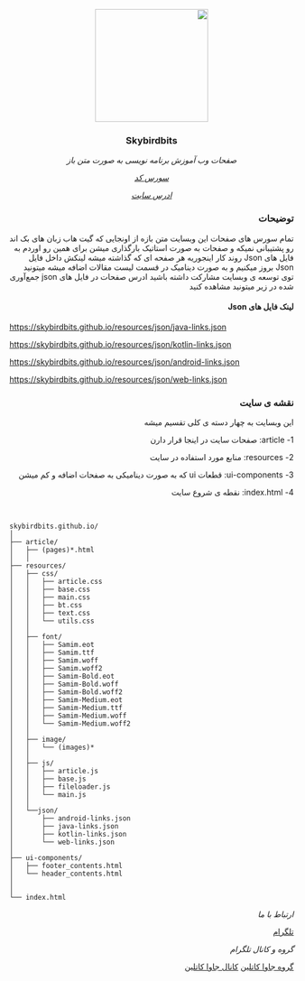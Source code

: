 <div dir="rtl" class="font-family: Samim;">
<p align="center">
    <a href="https://skybirdbits.github.io">
        <img width="200" height="200" src="https://skybirdbits.github.io/resources/favicon.png"/>
    </a>
</p>

<h3 align="center">Skybirdbits</h3>


<div align="center">

*صفحات وب آموزش برنامه نویسی به صورت متن باز*

*<a href="https://github.com/skybirdbits/skybirdbits.github.io">سورس کد</a>*

*<a href="https://skybirdbits.github.io">ادرس سایت</a>*

</div>


### توضیحات
تمام سورس های صفحات این وبسایت متن بازه از اونجایی که گیت هاب زبان های بک اند رو پشتیبانی نمیکه و صفحات به صورت استاتیک بارگذاری میشن برای همین رو اوردم به فایل های Json روند کار اینجوریه هر صفحه ای که گذاشته میشه لینکش داخل فایل Json بروز میکنیم و به صورت دینامیک در قسمت لیست مقالات اضافه میشه میتونید توی توسعه ی وبسایت مشارکت داشته باشید
ادرس صفحات در فایل های json جمع‌آوری شده در زیر میتونید مشاهده کنید

#### لینک فایل های Json
<div dir="ltr">

https://skybirdbits.github.io/resources/json/java-links.json    

https://skybirdbits.github.io/resources/json/kotlin-links.json

https://skybirdbits.github.io/resources/json/android-links.json

https://skybirdbits.github.io/resources/json/web-links.json
</div>

### نقشه ی سایت

این وبسایت به چهار دسته ی کلی تقسیم میشه

1- article: صفحات سایت در اینجا قرار دارن

2- resources: منابع مورد استفاده در سایت

3- ui-components: قطعات ui که به صورت دینامیکی به صفحات اضافه و کم میشن

4- index.html: نقطه ی شروع سایت 


<br/>

<div dir="ltr">

```text
skybirdbits.github.io/
│
├── article/
│   ├── (pages)*.html   
│   │
├── resources/
│   ├── css/
│   │   ├── article.css
│   │   ├── base.css
│   │   ├── main.css
│   │   ├── bt.css
│   │   ├── text.css
│   │   └── utils.css
│   │
│   ├── font/
│   │   ├── Samim.eot
│   │   ├── Samim.ttf
│   │   ├── Samim.woff
│   │   ├── Samim.woff2
│   │   ├── Samim-Bold.eot
│   │   ├── Samim-Bold.woff
│   │   ├── Samim-Bold.woff2
│   │   ├── Samim-Medium.eot
│   │   ├── Samim-Medium.ttf
│   │   ├── Samim-Medium.woff
│   │   └── Samim-Medium.woff2
│   │
│   ├── image/
│   │   └── (images)* 
│   │      
│   ├── js/
│   │   ├── article.js
│   │   ├── base.js
│   │   ├── fileloader.js
│   │   └── main.js
│   │
│   └──json/
│       ├── android-links.json
│       ├── java-links.json
│       ├── kotlin-links.json
│       └── web-links.json
│
├── ui-components/
│   ├── footer_contents.html
│   └── header_contents.html
│
│
└── index.html
```
</div>


<div>

*ارتباط با ما*

<a href="https://t.me/skybirdbits">تلگرام</a>


*گروه و کانال تلگرام*

<a href="https://t.me/java_kotlin_dev_gp">گروه جاوا کاتلین</a> <a href="https://t.me/java_kotlin_dev">کانال جاوا کاتلین</a>


</div>

</div>

